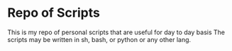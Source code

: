 # Repo of Scripts
This is my repo of personal scripts that are useful for day to day basis
The scripts may be written in sh, bash, or python or any other lang.
